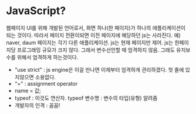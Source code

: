 # JavaScript?

웹페이지 UI를 위해 개발된 언어로서, 화면 하나\(한 페이지\)가 하나의 애플리케이션이 되는 것이다. 따라서 페이지 전환이되면 이전 페이지에 해당하던 js는 사라진다. 예\) naver, daum 페이지는 각기 다른 애플리케이션. js는 현재 페이지만 제어. js는 한페이지당 프로그래밍 규모가 크지 않다. 그래서 변수선언할 때 엄격하지 않음. 그래도 유지보수를 위해서 엄격하게 하는것이다.

* "use strict" : js engine은 이걸 만나면 이제부터 엄격하게 관리하겠다. 첫 줄에 있지않으면 소용없다. 
* "=" : assignment operator 
* name = 값; 
* typeof : 이것도 연산자. typeof 변수명 : 변수의 타입\(유형\) 알려줌
* 개발자의 인격 : 꼼꼼!

